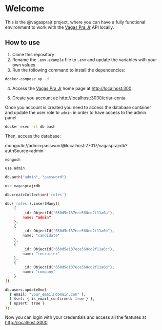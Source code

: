 # Welcome

This is the @vagasprajr project, where you can have a fully functional environment to work with the [Vagas Pra Jr](https://vagasprajr.com.br) API locally.

## How to use

1. Clone this repository
2. Rename the `.env.example` file to `.env` and update the variables with your own values
3. Run the following command to install the dependencies:

```bash
docker-compose up -d
```

4. Access the [Vagas Pra Jr](http://localhost:3000) home page at [http://localhost:300](http://localhost:3001)

5. Create you account at: [http://localhost:3000/criar-conta](http://localhost:3000/criar-conta)

Once you account is created you need to access the database container and update the user role to `admin` in order to have access to the admin panel.

```bash
docker exec -it db bash
```

Then, access the database:

mongodb://admin:password@localhost:27017/vagasprajrdb?authSource=admin

```bash
mongosh

use admin

db.auth("admin", "password")

use vagasprajrdb

db.createCollection('roles')

db.('roles').insertMany([
    {
        _id: ObjectId("650d5e137ece568cd2f11a0a"),
        name: "admin"
    },
    {
        _id: ObjectId("650d5e137ece568cd2f11a0b"),
        name: "candidate"
    },
    {
        _id: ObjectId("650d5e137ece568cd2f11a0c"),
        name: "recruiter"
    },
    {
        _id: ObjectId("650d5e137ece568cd2f11a0d"),
        name: "company"
    }
])

db.users.updateOne(
  { email: "your_email@domain.com" }, 
  { $set: { is_email_confirmed: true } },
  { upsert: true }
);
```

Now you can login with your credentials and access all the features at [http://localhost:3000](http://localhost:3000)